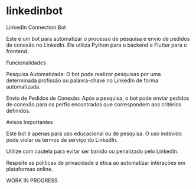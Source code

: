 # linkedinbot

LinkedIn Connection Bot

Este é um bot para automatizar o processo de pesquisa e envio de pedidos de conexão no LinkedIn. Ele utiliza Python para o backend e Flutter para o frontend.

Funcionalidades

Pesquisa Automatizada: O bot pode realizar pesquisas por uma determinada profissão ou palavra-chave no LinkedIn de forma automatizada.

Envio de Pedidos de Conexão: Após a pesquisa, o bot pode enviar pedidos de conexão para os perfis encontrados que correspondem aos critérios definidos.


Avisos Importantes

Este bot é apenas para uso educacional ou de pesquisa. O uso indevido pode violar os termos de serviço do LinkedIn.

Utilize com cautela para evitar ser banido ou penalizado pelo LinkedIn.

Respeite as políticas de privacidade e ética ao automatizar interações em plataformas online.

WORK IN PROGRESS